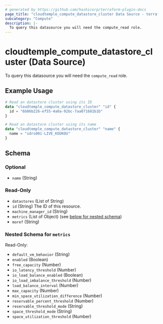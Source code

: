 ```yaml
---
# generated by https://github.com/hashicorp/terraform-plugin-docs
page_title: "cloudtemple_compute_datastore_cluster Data Source - terraform-provider-cloudtemple"
subcategory: "Compute"
description: |-
  To query this datasource you will need the compute_read role.
---
```


# cloudtemple_compute_datastore_cluster (Data Source)

To query this datasource you will need the `compute_read` role.

## Example Usage

```terraform
# Read an datastore cluster using its ID
data "cloudtemple_compute_datastore_cluster" "id" {
  id = "6b06b226-ef55-4a0a-92bc-7aa071681b1b"
}

# Read an datastore cluster using its name
data "cloudtemple_compute_datastore_cluster" "name" {
  name = "sdrs001-LIVE_KOUKOU"
}
```

<!-- schema generated by tfplugindocs -->
## Schema

### Optional

- `name` (String)

### Read-Only

- `datastores` (List of String)
- `id` (String) The ID of this resource.
- `machine_manager_id` (String)
- `metrics` (List of Object) (see [below for nested schema](#nestedatt--metrics))
- `moref` (String)

<a id="nestedatt--metrics"></a>
### Nested Schema for `metrics`

Read-Only:

- `default_vm_behavior` (String)
- `enabled` (Boolean)
- `free_capacity` (Number)
- `io_latency_threshold` (Number)
- `io_load_balance_enabled` (Boolean)
- `io_load_imbalance_threshold` (Number)
- `load_balance_interval` (Number)
- `max_capacity` (Number)
- `min_space_utilization_difference` (Number)
- `reservable_percent_threshold` (Number)
- `reservable_threshold_mode` (String)
- `space_threshold_mode` (String)
- `space_utilization_threshold` (Number)



